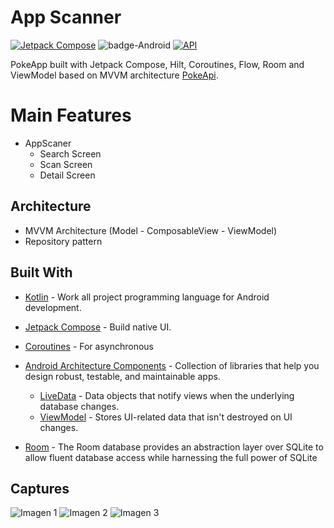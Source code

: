 # App Scanner
[![Jetpack Compose](https://img.shields.io/badge/Jetpack%20Compose-1.7.6-%230075FF.svg)](https://developer.android.com/jetpack/compose)
![badge-Android](https://img.shields.io/badge/Platform-Android-brightgreen)
[![API](https://img.shields.io/badge/API-23%2B-brightgreen.svg?style=flat)](https://android-arsenal.com/api?level=23)

PokeApp built with Jetpack Compose, Hilt, Coroutines, Flow, Room and ViewModel based on MVVM architecture [PokeApi](https://pokeapi.co/). </br>

# Main Features
- AppScaner
  - Search Screen
  - Scan Screen
  - Detail Screen


## Architecture
- MVVM Architecture (Model - ComposableView - ViewModel)
- Repository pattern


## Built With
- [Kotlin](https://kotlinlang.org/) - Work all project programming language for Android development.
- [Jetpack Compose](https://developer.android.com/jetpack/compose) - Build native UI.
- [Coroutines](https://kotlinlang.org/docs/reference/coroutines-overview.html) - For asynchronous
- [Android Architecture Components](https://developer.android.com/topic/libraries/architecture) - Collection of libraries that help you design robust, testable, and maintainable apps.
  - [LiveData](https://developer.android.com/topic/libraries/architecture/livedata) - Data objects that notify views when the underlying database changes.
  - [ViewModel](https://developer.android.com/topic/libraries/architecture/viewmodel) - Stores UI-related data that isn't destroyed on UI changes.

- [Room](https://developer.android.com/training/data-storage/room) - The Room database provides an abstraction layer over SQLite to allow fluent database access while harnessing the full power of SQLite


## Captures
![Imagen 1](screencapture/search_screen.png)
![Imagen 2](screencapture/scan_screen.png)
![Imagen 3](screencapture/detail_screen.png)
